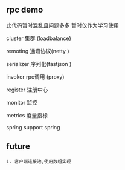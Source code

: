 ## rpc demo

此代码暂时混乱且问题多多
暂时仅作为学习使用


cluster 集群 (loadbalance)

remoting 通讯协议(netty )

serializer 序列化(fastjson )

invoker  rpc调用 (proxy)

register 注册中心

monitor 监控

metrics 度量指标

spring support spring


## future

    1. 客户端连接池,使用数组实现  